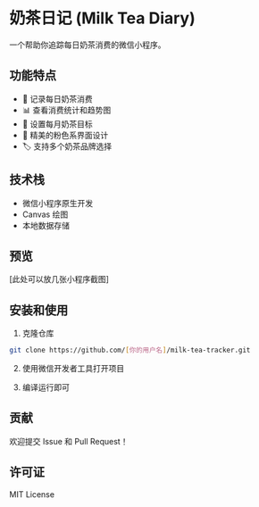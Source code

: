 # 奶茶日记 (Milk Tea Diary)

一个帮助你追踪每日奶茶消费的微信小程序。

## 功能特点

- 📝 记录每日奶茶消费
- 📊 查看消费统计和趋势图
- 🎯 设置每月奶茶目标
- 💖 精美的粉色系界面设计
- 🏷️ 支持多个奶茶品牌选择

## 技术栈

- 微信小程序原生开发
- Canvas 绘图
- 本地数据存储

## 预览

[此处可以放几张小程序截图]

## 安装和使用

1. 克隆仓库

```bash
git clone https://github.com/[你的用户名]/milk-tea-tracker.git
```

2. 使用微信开发者工具打开项目

3. 编译运行即可

## 贡献

欢迎提交 Issue 和 Pull Request！

## 许可证

MIT License 